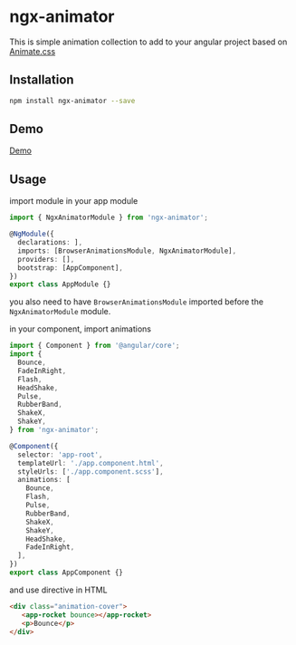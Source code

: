 # ngx-animator

This is simple animation collection to add to your angular project based on [Animate.css](https://animate.style/)

## Installation

```bash
npm install ngx-animator --save
```

## Demo

[Demo](http://pumped-pocket.surge.sh/)

## Usage

import module in your app module

```typescript
import { NgxAnimatorModule } from 'ngx-animator';

@NgModule({
  declarations: ],
  imports: [BrowserAnimationsModule, NgxAnimatorModule],
  providers: [],
  bootstrap: [AppComponent],
})
export class AppModule {}
```

you also need to have ```BrowserAnimationsModule``` imported before the ```NgxAnimatorModule``` module.

in your component, import animations

```typescript
import { Component } from '@angular/core';
import {
  Bounce,
  FadeInRight,
  Flash,
  HeadShake,
  Pulse,
  RubberBand,
  ShakeX,
  ShakeY,
} from 'ngx-animator';

@Component({
  selector: 'app-root',
  templateUrl: './app.component.html',
  styleUrls: ['./app.component.scss'],
  animations: [
    Bounce,
    Flash,
    Pulse,
    RubberBand,
    ShakeX,
    ShakeY,
    HeadShake,
    FadeInRight,
  ],
})
export class AppComponent {}

```

and use directive in HTML

```html
<div class="animation-cover">
   <app-rocket bounce></app-rocket>
   <p>Bounce</p>
</div>
```

